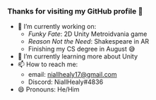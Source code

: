 ### Thanks for visiting my GitHub profile 👋

- 🔭 I’m currently working on: 
  - _Funky Fate_: 2D Unity Metroidvania game
  - _Reason Not the Need_: Shakespeare in AR
  - Finishing my CS degree in August 😅
- 🌱 I’m currently learning more about Unity
- 📫 How to reach me:
  - email: niallhealy17@gmail.com
  - Discord: NiallHealy#4836
- 😄 Pronouns: He/Him


<!--
**niall-healy/niall-healy** is a ✨ _special_ ✨ repository because its `README.md` (this file) appears on your GitHub profile.

Here are some ideas to get you started:

- 🔭 I’m currently working on ...
- 🌱 I’m currently learning ...
- 👯 I’m looking to collaborate on ...
- 🤔 I’m looking for help with ...
- 💬 Ask me about ...
- 📫 How to reach me: ...
- 😄 Pronouns: ...
- ⚡ Fun fact: ...
-->
